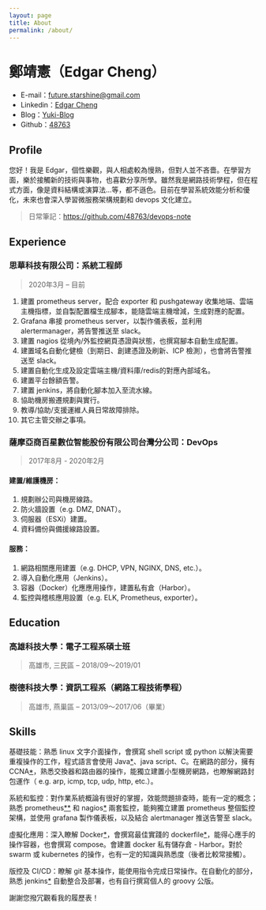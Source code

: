 ```yaml
---
layout: page
title: About
permalink: /about/
---
```


# 鄭靖憲（Edgar Cheng）

- E-mail：<future.starshine@gmail.com>
- Linkedin：[Edgar Cheng](https://www.linkedin.com/in/yuki-cheng-ss)
- Blog：[Yuki-Blog](https://yukifans.com/)
- Github：[48763](https://github.com/48763)

## Profile

您好！我是 Edgar，個性樂觀，與人相處較為慢熟，但對人並不吝嗇。在學習方面，樂於接觸新的技術與事物，也喜歡分享所學。雖然我是網路技術學程，但在程式方面，像是資料結構或演算法...等，都不遜色。目前在學習系統效能分析和優化，未來也會深入學習微服務架構規劃和 devops 文化建立。

> 日常筆記：https://github.com/48763/devops-note

## Experience 

### 思華科技有限公司：系統工程師

> 2020年3月 – 目前

1. 建置 prometheus server，配合 exporter 和 pushgateway 收集地端、雲端主機指標，並自製配置檔生成腳本，能隨雲端主機增減，生成對應的配置。
2. Grafana 串接 prometheus server，以製作儀表板，並利用 alertermanager，將告警推送至 slack。
3. 建置 nagios 從境內/外監控網頁憑證與狀態，也撰寫腳本自動生成配置。
4. 建置域名自動化健檢（到期日、創建憑證及刷新、ICP 檢測），也會將告警推送至 slack。
5. 建置自動化生成及設定雲端主機/資料庫/redis的對應內部域名。
6. 建置平台餘額告警。
7. 建置 jenkins，將自動化腳本加入至流水線。
8. 協助機房搬遷規劃與實行。
9. 教導/協助/支援運維人員日常故障排除。
10. 其它主管交辦之事項。

### 薩摩亞商百星數位智能股份有限公司台灣分公司：DevOps

> 2017年8月 - 2020年2月

#### 建置/維護機房：
1. 規劃辦公司與機房線路。
2. 防火牆設置（e.g. DMZ, DNAT）。
3. 伺服器（ESXi）建置。
4. 資料備份與備援線路設置。

#### 服務：
1. 網路相關應用建置（e.g. DHCP, VPN, NGINX, DNS, etc.）。
2. 導入自動化應用（Jenkins）。
3. 容器（Docker）化應應用操作，建置私有倉（Harbor）。
4. 監控與稽核應用設置（e.g. ELK, Prometheus, exporter）。

## Education

### 高雄科技大學：電子工程系碩士班
> 高雄市, 三民區 – 2018/09～2019/01

### 樹德科技大學：資訊工程系（網路工程技術學程）
> 高雄市, 燕巢區 – 2013/09～2017/06（畢業）

## Skills

基礎技能：熟悉 linux 文字介面操作，會撰寫 shell script 或 python 以解決需要重複操作的工作，程式語言會使用 Java[*][1]、java script、C。在網路的部分，擁有 CCNA[*][2]，熟悉交換器和路由器的操作，能獨立建置小型機房網路，也瞭解網路封包運作（ e.g. arp, icmp, tcp, udp, http, etc.）。

系統和監控：對作業系統概論有很好的掌握，效能問題排查時，能有一定的概念；熟悉 prometheus[*][3][*][5] 和 nagios[*][4] 兩套監控，能夠獨立建置 prometheus 整個監控架構，並使用 grafana 製作儀表板，以及結合 alertmanager 推送告警至 slack。

虛擬化應用：深入瞭解 Docker[*][6]，會撰寫最佳實踐的 dockerfile[*][7]，能得心應手的操作容器，也會撰寫 compose。會建置 docker 私有儲存倉 - Harbor。對於 swarm 或 kubernetes 的操作，也有一定的知識與熟悉度（後者比較常接觸）。

版控及 CI/CD：瞭解 git 基本操作，能使用指令完成日常操作。在自動化的部分，熟悉 jenkins[*][8] 自動整合及部署，也有自行撰寫個人的 groovy 公版。

謝謝您撥冗觀看我的履歷表！

<!-- 隱藏連結 -->

[1]: https://github.com/48763/Leetcode "test"
[2]: https://github.com/48763/CCNA "test"
[3]: https://github.com/48763/prometheus-monitor "test"
[4]: https://github.com/48763/nagios "test"
[5]: https://github.com/48763/prom-client-ex "test"
[6]: https://github.com/48763/docker-tutorial "test"
[7]: https://github.com/48763/docker-tutorial/blob/master/dockerfile/design-tips.md#設計技巧 "test"
[8]: https://github.com/48763/jenkins-pipeline "test"
